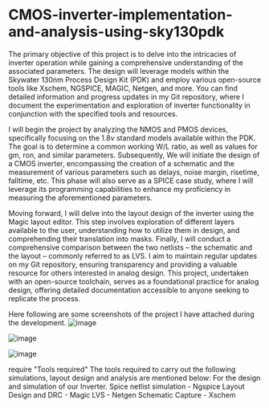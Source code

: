 # CMOS-inverter-implementation-and-analysis-using-sky130pdk

The primary objective of this project is to delve into the intricacies of inverter operation while gaining a comprehensive understanding of the associated parameters. The design will leverage models within the Skywater 130nm Process Design Kit (PDK) and employ various open-source tools like Xschem, NGSPICE, MAGIC, Netgen, and more. You can find detailed information and progress updates in my Git repository, where I document the experimentation and exploration of inverter functionality in conjunction with the specified tools and resources.

I will begin the project by analyzing the NMOS and PMOS devices, specifically focusing on the 1.8v standard models available within the PDK. The goal is to determine a common working W/L ratio, as well as values for gm, ron, and similar parameters. Subsequently, We will initiate the design of a CMOS inverter, encompassing the creation of a schematic and the measurement of various parameters such as delays, noise margin, risetime, falltime, etc. This phase will also serve as a SPICE case study, where I will leverage its programming capabilities to enhance my proficiency in measuring the aforementioned parameters.

Moving forward, I will delve into the layout design of the inverter using the Magic layout editor. This step involves exploration of different layers available to the user, understanding how to utilize them in design, and comprehending their translation into masks. Finally, I will conduct a comprehensive comparison between the two netlists – the schematic and the layout – commonly referred to as LVS. I aim to maintain regular updates on my Git repository, ensuring transparency and providing a valuable resource for others interested in analog design. This project, undertaken with an open-source toolchain, serves as a foundational practice for analog design, offering detailed documentation accessible to anyone seeking to replicate the process.

Here following are some screenshots of the project I have attached during the development.
![image](https://github.com/ipremranjan/CMOS-inverter-implementation-and-analysis-using-sky130pdk/assets/67028181/b1472eac-2940-457a-943d-117f3cb62792)

![image](https://github.com/ipremranjan/CMOS-inverter-implementation-and-analysis-using-sky130pdk/assets/67028181/7d8e08da-1763-4ab6-b333-0b882fbb562e)

![image](https://github.com/ipremranjan/CMOS-inverter-implementation-and-analysis-using-sky130pdk/assets/67028181/3f47af36-60d0-4f70-bf4c-88c033234d3f)


require "Tools required"
The tools required to carry out the following simulations, layout design and analysis are mentioned below:
For the design and simulation of our Inverter.
    Spice netlist simulation - Ngspice
    Layout Design and DRC - Magic
    LVS - Netgen
    Schematic Capture - Xschem
